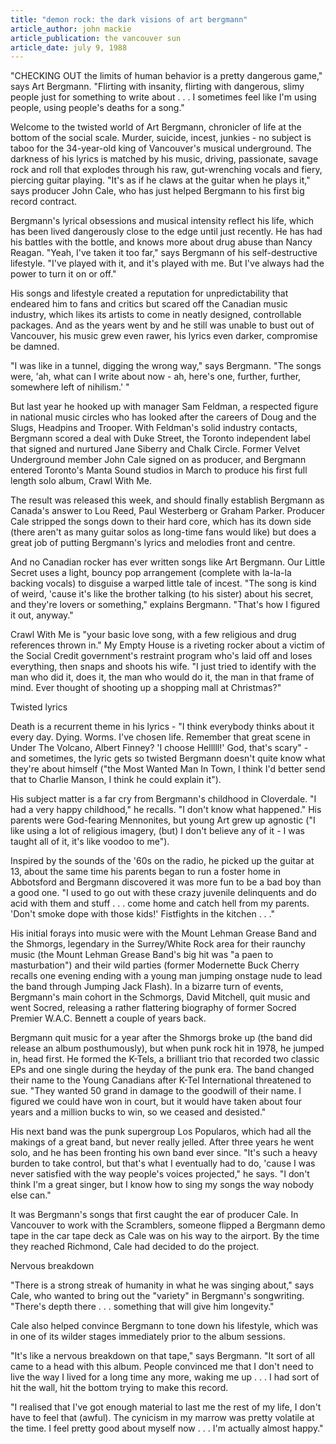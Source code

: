 ```yaml
---
title: "demon rock: the dark visions of art bergmann"
article_author: john mackie
article_publication: the vancouver sun
article_date: july 9, 1988
---
```

"CHECKING OUT the limits of human behavior is a pretty dangerous game," says Art Bergmann. "Flirting with insanity, flirting with dangerous, slimy people just for something to write about . . . I sometimes feel like I'm using people, using people's deaths for a song."  
  
Welcome to the twisted world of Art Bergmann, chronicler of life at the bottom of the social scale. Murder, suicide, incest, junkies - no subject is taboo for the 34-year-old king of Vancouver's musical underground. The darkness of his lyrics is matched by his music, driving, passionate, savage rock and roll that explodes through his raw, gut-wrenching vocals and fiery, piercing guitar playing. "It's as if he claws at the guitar when he plays it," says producer John Cale, who has just helped Bergmann to his first big record contract.  
  
Bergmann's lyrical obsessions and musical intensity reflect his life, which has been lived dangerously close to the edge until just recently. He has had his battles with the bottle, and knows more about drug abuse than Nancy Reagan. "Yeah, I've taken it too far," says Bergmann of his self-destructive lifestyle. "I've played with it, and it's played with me. But I've always had the power to turn it on or off."  
  
His songs and lifestyle created a reputation for unpredictability that endeared him to fans and critics but scared off the Canadian music industry, which likes its artists to come in neatly designed, controllable packages. And as the years went by and he still was unable to bust out of Vancouver, his music grew even rawer, his lyrics even darker, compromise be damned.  
  
"I was like in a tunnel, digging the wrong way," says Bergmann. "The songs were, 'ah, what can I write about now - ah, here's one, further, further, somewhere left of nihilism.' "  
  
But last year he hooked up with manager Sam Feldman, a respected figure in national music circles who has looked after the careers of Doug and the Slugs, Headpins and Trooper. With Feldman's solid industry contacts, Bergmann scored a deal with Duke Street, the Toronto independent label that signed and nurtured Jane Siberry and Chalk Circle. Former Velvet Underground member John Cale signed on as producer, and Bergmann entered Toronto's Manta Sound studios in March to produce his first full length solo album, Crawl With Me.  
  
The result was released this week, and should finally establish Bergmann as Canada's answer to Lou Reed, Paul Westerberg or Graham Parker. Producer Cale stripped the songs down to their hard core, which has its down side (there aren't as many guitar solos as long-time fans would like) but does a great job of putting Bergmann's lyrics and melodies front and centre.  
  
And no Canadian rocker has ever written songs like Art Bergmann. Our Little Secret uses a light, bouncy pop arrangement (complete with la-la-la backing vocals) to disguise a warped little tale of incest. "The song is kind of weird, 'cause it's like the brother talking (to his sister) about his secret, and they're lovers or something," explains Bergmann. "That's how I figured it out, anyway."  
  
Crawl With Me is "your basic love song, with a few religious and drug references thrown in." My Empty House is a riveting rocker about a victim of the Social Credit government's restraint program who's laid off and loses everything, then snaps and shoots his wife. "I just tried to identify with the man who did it, does it, the man who would do it, the man in that frame of mind. Ever thought of shooting up a shopping mall at Christmas?"  
  
Twisted lyrics  
  
Death is a recurrent theme in his lyrics - "I think everybody thinks about it every day. Dying. Worms. I've chosen life. Remember that great scene in Under The Volcano, Albert Finney? 'I choose Helllll!' God, that's scary" - and sometimes, the lyric gets so twisted Bergmann doesn't quite know what they're about himself ("the Most Wanted Man In Town, I think I'd better send that to Charlie Manson, I think he could explain it").  
  
His subject matter is a far cry from Bergmann's childhood in Cloverdale. "I had a very happy childhood," he recalls. "I don't know what happened." His parents were God-fearing Mennonites, but young Art grew up agnostic ("I like using a lot of religious imagery, (but) I don't believe any of it - I was taught all of it, it's like voodoo to me").  
  
Inspired by the sounds of the '60s on the radio, he picked up the guitar at 13, about the same time his parents began to run a foster home in Abbotsford and Bergmann discovered it was more fun to be a bad boy than a good one. "I used to go out with these crazy juvenile delinquents and do acid with them and stuff . . . come home and catch hell from my parents. 'Don't smoke dope with those kids!' Fistfights in the kitchen . . ."  
  
His initial forays into music were with the Mount Lehman Grease Band and the Shmorgs, legendary in the Surrey/White Rock area for their raunchy music (the Mount Lehman Grease Band's big hit was "a paen to masturbation") and their wild parties (former Modernette Buck Cherry recalls one evening ending with a young man jumping onstage nude to lead the band through Jumping Jack Flash). In a bizarre turn of events, Bergmann's main cohort in the Schmorgs, David Mitchell, quit music and went Socred, releasing a rather flattering biography of former Socred Premier W.A.C. Bennett a couple of years back.  
  
Bergmann quit music for a year after the Shmorgs broke up (the band did release an album posthumously), but when punk rock hit in 1978, he jumped in, head first. He formed the K-Tels, a brilliant trio that recorded two classic EPs and one single during the heyday of the punk era. The band changed their name to the Young Canadians after K-Tel International threatened to sue. "They wanted 50 grand in damage to the goodwill of their name. I figured we could have won in court, but it would have taken about four years and a million bucks to win, so we ceased and desisted."  
  
His next band was the punk supergroup Los Popularos, which had all the makings of a great band, but never really jelled. After three years he went solo, and he has been fronting his own band ever since. "It's such a heavy burden to take control, but that's what I eventually had to do, 'cause I was never satisfied with the way people's voices projected," he says. "I don't think I'm a great singer, but I know how to sing my songs the way nobody else can."  
  
It was Bergmann's songs that first caught the ear of producer Cale. In Vancouver to work with the Scramblers, someone flipped a Bergmann demo tape in the car tape deck as Cale was on his way to the airport. By the time they reached Richmond, Cale had decided to do the project.  
  
Nervous breakdown  
  
"There is a strong streak of humanity in what he was singing about," says Cale, who wanted to bring out the "variety" in Bergmann's songwriting. "There's depth there . . . something that will give him longevity."  
  
Cale also helped convince Bergmann to tone down his lifestyle, which was in one of its wilder stages immediately prior to the album sessions.  
  
"It's like a nervous breakdown on that tape," says Bergmann. "It sort of all came to a head with this album. People convinced me that I don't need to live the way I lived for a long time any more, waking me up . . . I had sort of hit the wall, hit the bottom trying to make this record.  
  
"I realised that I've got enough material to last me the rest of my life, I don't have to feel that (awful). The cynicism in my marrow was pretty volatile at the time. I feel pretty good about myself now . . . I'm actually almost happy."  
